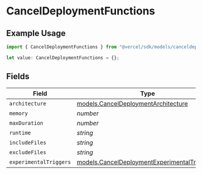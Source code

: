 # CancelDeploymentFunctions

## Example Usage

```typescript
import { CancelDeploymentFunctions } from "@vercel/sdk/models/canceldeploymentop.js";

let value: CancelDeploymentFunctions = {};
```

## Fields

| Field                                                                                              | Type                                                                                               | Required                                                                                           | Description                                                                                        |
| -------------------------------------------------------------------------------------------------- | -------------------------------------------------------------------------------------------------- | -------------------------------------------------------------------------------------------------- | -------------------------------------------------------------------------------------------------- |
| `architecture`                                                                                     | [models.CancelDeploymentArchitecture](../models/canceldeploymentarchitecture.md)                   | :heavy_minus_sign:                                                                                 | N/A                                                                                                |
| `memory`                                                                                           | *number*                                                                                           | :heavy_minus_sign:                                                                                 | N/A                                                                                                |
| `maxDuration`                                                                                      | *number*                                                                                           | :heavy_minus_sign:                                                                                 | N/A                                                                                                |
| `runtime`                                                                                          | *string*                                                                                           | :heavy_minus_sign:                                                                                 | N/A                                                                                                |
| `includeFiles`                                                                                     | *string*                                                                                           | :heavy_minus_sign:                                                                                 | N/A                                                                                                |
| `excludeFiles`                                                                                     | *string*                                                                                           | :heavy_minus_sign:                                                                                 | N/A                                                                                                |
| `experimentalTriggers`                                                                             | [models.CancelDeploymentExperimentalTriggers](../models/canceldeploymentexperimentaltriggers.md)[] | :heavy_minus_sign:                                                                                 | N/A                                                                                                |